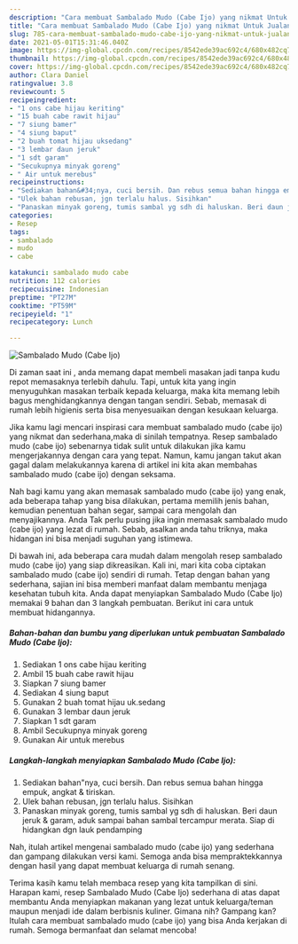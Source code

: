 ```yaml
---
description: "Cara membuat Sambalado Mudo (Cabe Ijo) yang nikmat Untuk Jualan"
title: "Cara membuat Sambalado Mudo (Cabe Ijo) yang nikmat Untuk Jualan"
slug: 785-cara-membuat-sambalado-mudo-cabe-ijo-yang-nikmat-untuk-jualan
date: 2021-05-01T15:31:46.040Z
image: https://img-global.cpcdn.com/recipes/8542ede39ac692c4/680x482cq70/sambalado-mudo-cabe-ijo-foto-resep-utama.jpg
thumbnail: https://img-global.cpcdn.com/recipes/8542ede39ac692c4/680x482cq70/sambalado-mudo-cabe-ijo-foto-resep-utama.jpg
cover: https://img-global.cpcdn.com/recipes/8542ede39ac692c4/680x482cq70/sambalado-mudo-cabe-ijo-foto-resep-utama.jpg
author: Clara Daniel
ratingvalue: 3.8
reviewcount: 5
recipeingredient:
- "1 ons cabe hijau keriting"
- "15 buah cabe rawit hijau"
- "7 siung bamer"
- "4 siung baput"
- "2 buah tomat hijau uksedang"
- "3 lembar daun jeruk"
- "1 sdt garam"
- "Secukupnya minyak goreng"
- " Air untuk merebus"
recipeinstructions:
- "Sediakan bahan&#34;nya, cuci bersih. Dan rebus semua bahan hingga empuk, angkat &amp; tiriskan."
- "Ulek bahan rebusan, jgn terlalu halus. Sisihkan"
- "Panaskan minyak goreng, tumis sambal yg sdh di haluskan. Beri daun jeruk &amp; garam, aduk sampai bahan sambal tercampur merata. Siap di hidangkan dgn lauk pendamping"
categories:
- Resep
tags:
- sambalado
- mudo
- cabe

katakunci: sambalado mudo cabe 
nutrition: 112 calories
recipecuisine: Indonesian
preptime: "PT27M"
cooktime: "PT59M"
recipeyield: "1"
recipecategory: Lunch

---
```



![Sambalado Mudo (Cabe Ijo)](https://img-global.cpcdn.com/recipes/8542ede39ac692c4/680x482cq70/sambalado-mudo-cabe-ijo-foto-resep-utama.jpg)

Di zaman  saat ini , anda memang dapat membeli masakan jadi tanpa kudu repot memasaknya terlebih dahulu. Tapi, untuk kita yang ingin menyuguhkan masakan terbaik kepada keluarga, maka kita memang lebih bagus menghidangkannya dengan tangan sendiri. Sebab, memasak di rumah lebih higienis serta bisa menyesuaikan dengan kesukaan keluarga.

Jika kamu lagi mencari inspirasi cara membuat sambalado mudo (cabe ijo) yang nikmat dan sederhana,maka di sinilah tempatnya. Resep sambalado mudo (cabe ijo)  sebenarnya tidak sulit untuk dilakukan jika kamu mengerjakannya dengan cara yang tepat. Namun, kamu jangan takut akan gagal dalam melakukannya 
karena di artikel ini kita akan membahas sambalado mudo (cabe ijo) dengan seksama.  



Nah bagi kamu yang akan memasak sambalado mudo (cabe ijo) yang enak, ada beberapa tahap yang bisa dilakukan, pertama memilih jenis bahan, kemudian penentuan bahan segar, sampai cara mengolah dan menyajikannya. Anda Tak perlu pusing jika ingin memasak sambalado mudo (cabe ijo) yang lezat di rumah. Sebab, asalkan anda  tahu triknya, maka hidangan ini bisa menjadi suguhan yang istimewa.

Di bawah ini, ada beberapa cara mudah dalam mengolah resep sambalado mudo (cabe ijo) yang siap dikreasikan. Kali ini, mari kita coba ciptakan sambalado mudo (cabe ijo) sendiri di rumah. Tetap dengan bahan yang sederhana, sajian ini bisa memberi manfaat dalam membantu menjaga kesehatan tubuh kita. Anda dapat menyiapkan Sambalado Mudo (Cabe Ijo) memakai 9 bahan dan 3 langkah pembuatan. Berikut ini cara untuk membuat hidangannya.

<!--inarticleads1-->

##### Bahan-bahan dan bumbu yang diperlukan untuk pembuatan Sambalado Mudo (Cabe Ijo):

1. Sediakan 1 ons cabe hijau keriting
1. Ambil 15 buah cabe rawit hijau
1. Siapkan 7 siung bamer
1. Sediakan 4 siung baput
1. Gunakan 2 buah tomat hijau uk.sedang
1. Gunakan 3 lembar daun jeruk
1. Siapkan 1 sdt garam
1. Ambil Secukupnya minyak goreng
1. Gunakan  Air untuk merebus




<!--inarticleads2-->

##### Langkah-langkah menyiapkan Sambalado Mudo (Cabe Ijo):

1. Sediakan bahan&#34;nya, cuci bersih. Dan rebus semua bahan hingga empuk, angkat &amp; tiriskan.
1. Ulek bahan rebusan, jgn terlalu halus. Sisihkan
1. Panaskan minyak goreng, tumis sambal yg sdh di haluskan. Beri daun jeruk &amp; garam, aduk sampai bahan sambal tercampur merata. Siap di hidangkan dgn lauk pendamping




Nah, itulah artikel mengenai  sambalado mudo (cabe ijo)  yang sederhana dan gampang dilakukan versi kami. Semoga anda bisa mempraktekkannya dengan hasil yang dapat membuat keluarga di rumah senang. 

Terima kasih kamu telah membaca resep yang kita tampilkan di sini. Harapan kami, resep  Sambalado Mudo (Cabe Ijo) sederhana di atas dapat membantu Anda menyiapkan makanan yang lezat untuk keluarga/teman maupun menjadi ide dalam berbisnis kuliner. Gimana nih? Gampang kan? Itulah cara membuat sambalado mudo (cabe ijo) yang bisa Anda kerjakan di rumah. Semoga bermanfaat dan selamat mencoba!

